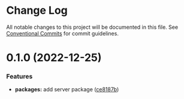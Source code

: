 # Change Log

All notable changes to this project will be documented in this file.
See [Conventional Commits](https://conventionalcommits.org) for commit guidelines.

# 0.1.0 (2022-12-25)

### Features

- **packages:** add server package ([ce8187b](https://github.com/TazDeCoder/jsminigames/commit/ce8187b3ee93acd8a324ab43b5bde304ff2dfa5e))

